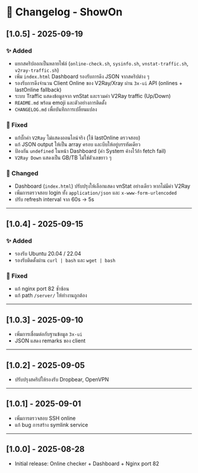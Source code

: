 # 📜 Changelog - ShowOn

## [1.0.5] - 2025-09-19
### ✨ Added
- แยกสคริปออกเป็นหลายไฟล์ (`online-check.sh`, `sysinfo.sh`, `vnstat-traffic.sh`, `v2ray-traffic.sh`)
- เพิ่ม `index.html` Dashboard รองรับการดึง JSON จากสคริปต่าง ๆ
- รองรับการดึงจำนวน Client Online ของ V2Ray/Xray ผ่าน `3x-ui` API (onlines + lastOnline fallback)
- ระบบ Traffic แสดงข้อมูลจาก vnStat และรวมค่า V2Ray traffic (Up/Down)
- `README.md` พร้อม emoji และตัวอย่างการติดตั้ง
- `CHANGELOG.md` เพื่อบันทึกการเปลี่ยนแปลง

### 🐛 Fixed
- แก้บั๊กค่า `V2Ray` ไม่แสดงออนไลน์จริง (ใช้ lastOnline ตรวจสอบ)
- แก้ JSON output ให้เป็น array ครอบ และบีบให้อยู่บรรทัดเดียว
- ป้องกัน `undefined` ในหน้า Dashboard (ค่า System ค้างไว้ถ้า fetch fail)
- `V2Ray Down` แสดงเป็น GB/TB ไม่ใช่ตัวเลขยาว ๆ

### 🔧 Changed
- Dashboard (`index.html`) ปรับปรุงให้เลือกแสดง vnStat อย่างเดียว หากไม่มีค่า V2Ray
- เพิ่มการตรวจสอบ login ทั้ง `application/json` และ `x-www-form-urlencoded`
- ปรับ refresh interval จาก 60s → 5s

---

## [1.0.4] - 2025-09-15
### ✨ Added
- รองรับ Ubuntu 20.04 / 22.04
- รองรับติดตั้งผ่าน `curl | bash` และ `wget | bash`

### 🐛 Fixed
- แก้ nginx port 82 ซ้ำซ้อน
- แก้ path `/server/` ให้ทำงานถูกต้อง

---

## [1.0.3] - 2025-09-10
- เพิ่มการเชื่อมต่อกับฐานข้อมูล `3x-ui`
- JSON แสดง remarks ของ client

---

## [1.0.2] - 2025-09-05
- ปรับปรุงสคริปให้รองรับ Dropbear, OpenVPN

---

## [1.0.1] - 2025-09-01
- เพิ่มการตรวจสอบ SSH online
- แก้ bug การสร้าง symlink service

---

## [1.0.0] - 2025-08-28
- Initial release: Online checker + Dashboard + Nginx port 82
